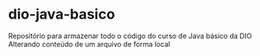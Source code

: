# dio-java-basico

Repositório para armazenar todo o código do curso de Java básico da DIO
Alterando conteúdo de um arquivo de forma local

